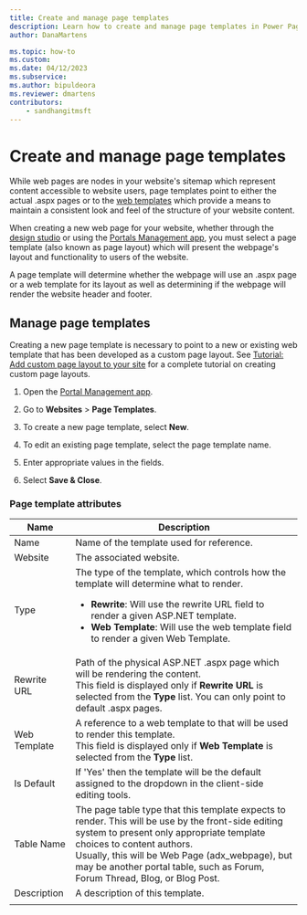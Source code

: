 ```yaml
---
title: Create and manage page templates
description: Learn how to create and manage page templates in Power Pages.
author: DanaMartens

ms.topic: how-to
ms.custom: 
ms.date: 04/12/2023
ms.subservice: 
ms.author: bipuldeora
ms.reviewer: dmartens
contributors:
    - sandhangitmsft
---
```


# Create and manage page templates

While web pages are nodes in your website's sitemap which represent content accessible to website users, page templates point to either the actual .aspx pages or to the [web templates](web-templates.md) which provide a means to maintain a consistent look and feel of the structure of your website content. 

When creating a new web page for your website, whether through the [design studio](../getting-started/create-manage.md) or using the [Portals Management app](portal-management-app.md), you must select a page template (also known as page layout) which will present the webpage's layout and functionality to users of the website.

A page template will determine whether the webpage will use an .aspx page or a web template for its layout as well as determining if the webpage will render the website header and footer.

## Manage page templates

Creating a new page template is necessary to point to a new or existing web template that has been developed as a custom page layout. See [Tutorial: Add custom page layout to your site](../getting-started/tutorial-add-custom-page-layout.md) for a complete tutorial on creating custom page layouts.

1. Open the [Portal Management app](portal-management-app.md).

2. Go to **Websites** > **Page Templates**.

3. To create a new page template, select **New**.

4. To edit an existing page template, select the page template name.

5. Enter appropriate values in the fields.

6. Select **Save & Close**.

### Page template attributes

|Name |Description |
|-----|--------|
|Name    |Name of the template used for reference.   |
|Website   |The associated website.   |
|Type   |The type of the template, which controls how the template will determine what to render.<ul><li>**Rewrite**: Will use the rewrite URL field to render a given ASP.NET template.</li><li>**Web Template**: Will use the web template field to render a given Web Template.</li></ul>   |
|Rewrite URL   | Path of the physical ASP.NET .aspx page which will be rendering the content.<br> This field is displayed only if **Rewrite URL** is selected from the **Type** list. You can only point to default .aspx pages. |
|Web Template   | A reference to a web template to that will be used to render this template.<br>This field is displayed only if **Web Template** is selected from the **Type** list.  |
|Is Default   |If 'Yes' then the template will be the default assigned to the dropdown in the client-side editing tools.   |
|Table Name   |The page table type that this template expects to render. This will be use by the front-side editing system to present only appropriate template choices to content authors.<br>Usually, this will be Web Page (adx_webpage), but may be another portal table, such as Forum, Forum Thread, Blog, or Blog Post.   |
|Description  |A description of this template. |
|||


